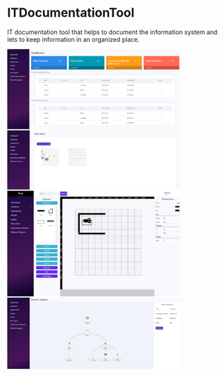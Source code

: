 # ITDocumentationTool

IT documentation tool that helps to document the information system and lets to keep information in an organized place.

<img src="web/images/dashboard.png" width="400">
<img src="web/images/gallery.png" width="400">
<img src="web/images/floormap.png" width="400">
<img src="web/images/diagram.png" width="400">